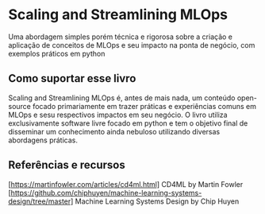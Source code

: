 # Scaling and Streamlining MLOps 

Uma abordagem simples porém técnica e rigorosa sobre a criação e aplicação de conceitos de MLOps e seu impacto na ponta de negócio, com exemplos práticos em python

## Como suportar esse livro

Scaling and Streamlining MLOps é, antes de mais nada, um conteúdo open-source focado primariamente em trazer práticas e experiências comuns em MLOps e sesu respectivos impactos em seu negócio. O livro utiliza exclusivamente software livre focado em python e tem o objetivo final de disseminar um conhecimento ainda nebuloso utilizando diversas abordagens práticas.

## Referências e recursos


[https://martinfowler.com/articles/cd4ml.html] CD4ML by Martin Fowler
[https://github.com/chiphuyen/machine-learning-systems-design/tree/master] Machine Learning Systems Design by Chip Huyen


